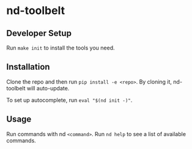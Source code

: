 # nd-toolbelt

## Developer Setup

Run `make init` to install the tools you need.

## Installation

Clone the repo and then run `pip install -e <repo>`.  By cloning it, nd-toolbelt will auto-update.

To set up autocomplete, run `eval "$(nd init -)"`.

## Usage

Run commands with nd `<command>`.  Run `nd help` to see a list of available commands.

